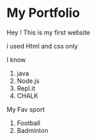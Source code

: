 # My Portfolio

Hey ! This is my first website 

i used Html and css only

I know 
1. java 
2. Node.js 
3. Repl.it
4. CHALK

My Fav sport
1. Football
2. Badminton